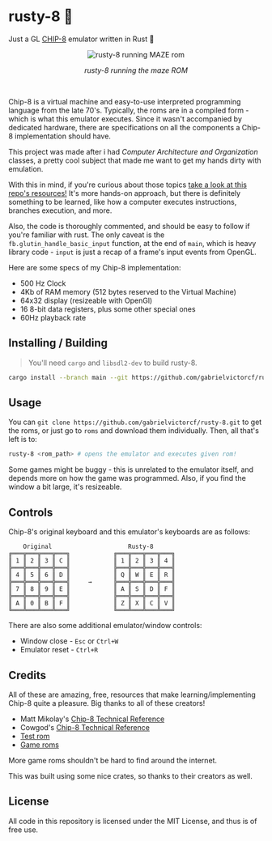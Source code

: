 # rusty-8 💾
Just a GL [CHIP-8](https://en.wikipedia.org/wiki/CHIP-8) emulator written in Rust 💾

<div align="center">
    <img src="https://i.imgur.com/L5XbjPf.png" alt="rusty-8 running MAZE rom">
    <br>
    <p align="center">
    <em>rusty-8 running the maze ROM</em>
    </p>
    <br>
</div>

Chip-8 is a virtual machine and easy-to-use interpreted programming language from the late 70's.
Typically, the roms are in a compiled form - which is what this emulator executes. Since it wasn't
accompanied by dedicated hardware, there are specifications on all the components a Chip-8
implementation should have.

This project was made after i had *Computer Architecture and Organization* classes, a pretty cool
subject that made me want to get my hands dirty with emulation.

With this in mind, if you're curious about those topics
[take a look at this repo's resources!](https://github.com/gabrielvictorcf/rusty-8#credits)
It's more hands-on approach, but there is definitely something to be learned, like how a computer
executes instructions, branches execution, and more.

Also, the code is thoroughly commented, and should be easy to follow if you're familiar with rust.
The only caveat is the `fb.glutin_handle_basic_input` function, at the end of `main`, which is heavy library
code - `input` is just a recap of a frame's input events from OpenGL.

Here are some specs of my Chip-8 implementation:
- 500 Hz Clock
- 4Kb of RAM memory (512 bytes reserved to the Virtual Machine)
- 64x32 display (resizeable with OpenGl)
- 16 8-bit data registers, plus some other special ones
- 60Hz playback rate

## Installing / Building
> You'll need `cargo` and `libsdl2-dev` to build rusty-8.

```bash
cargo install --branch main --git https://github.com/gabrielvictorcf/rusty-8 rusty-8
```

## Usage
You can `git clone https://github.com/gabrielvictorcf/rusty-8.git` to get the roms, or just
go to `roms` and download them individually. Then, all that's left is to:

```bash
rusty-8 <rom_path> # opens the emulator and executes given rom!
```

Some games might be buggy - this is unrelated to the emulator itself, and depends more on
how the game was programmed. Also, if you find the window a bit large, it's resizeable.

## Controls
Chip-8's original keyboard and this emulator's keyboards are as follows:
```
    Original                     Rusty-8
╔═══╦═══╦═══╦═══╗            ╔═══╦═══╦═══╦═══╗
║ 1 ║ 2 ║ 3 ║ C ║            ║ 1 ║ 2 ║ 3 ║ 4 ║
╠═══╬═══╬═══╬═══╣            ╠═══╬═══╬═══╬═══╣
║ 4 ║ 5 ║ 6 ║ D ║            ║ Q ║ W ║ E ║ R ║
╠═══╬═══╬═══╬═══╣     →      ╠═══╬═══╬═══╬═══╣
║ 7 ║ 8 ║ 9 ║ E ║            ║ A ║ S ║ D ║ F ║
╠═══╬═══╬═══╬═══╣            ╠═══╬═══╬═══╬═══╣
║ A ║ 0 ║ B ║ F ║            ║ Z ║ X ║ C ║ V ║
╚═══╩═══╩═══╩═══╝            ╚═══╩═══╩═══╩═══╝
```

There are also some additional emulator/window controls:
- Window close - `Esc` or `Ctrl+W`
- Emulator reset - `Ctrl+R`

## Credits
All of these are amazing, free, resources that make learning/implementing Chip-8 quite a pleasure.
Big thanks to all of these creators!

- Matt Mikolay's [Chip-8 Technical Reference](https://github.com/mattmikolay/chip-8/wiki/CHIP%E2%80%908-Technical-Reference)
- Cowgod's [Chip-8 Technical Reference](http://devernay.free.fr/hacks/chip8/C8TECH10.HTM)
- [Test rom](https://github.com/corax89/chip8-test-rom)
- [Game roms](https://github.com/kripod/chip8-roms)

More game roms shouldn't be hard to find around the internet.

This was built using some nice crates, so thanks to their creators as well.

## License
All code in this repository is licensed under the MIT License, and thus is of free use.